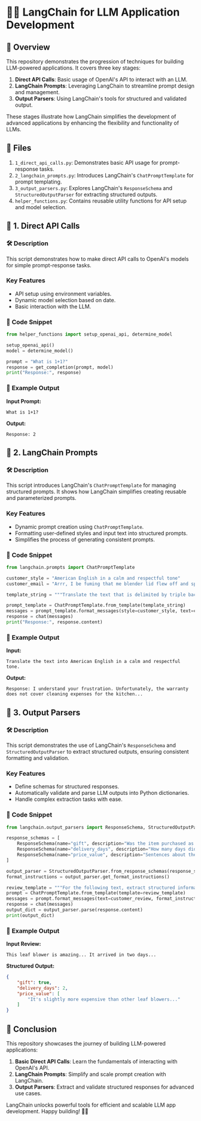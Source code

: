 # 🦜🔗 **LangChain for LLM Application Development**

## 📖 **Overview**
This repository demonstrates the progression of techniques for building LLM-powered applications. It covers three key stages:

1. **Direct API Calls**: Basic usage of OpenAI's API to interact with an LLM.
2. **LangChain Prompts**: Leveraging LangChain to streamline prompt design and management.
3. **Output Parsers**: Using LangChain's tools for structured and validated output.

These stages illustrate how LangChain simplifies the development of advanced applications by enhancing the flexibility and functionality of LLMs.

## 📂 **Files**
1. `1_direct_api_calls.py`: Demonstrates basic API usage for prompt-response tasks.
2. `2_langchain_prompts.py`: Introduces LangChain's `ChatPromptTemplate` for prompt templating.
3. `3_output_parsers.py`: Explores LangChain's `ResponseSchema` and `StructuredOutputParser` for extracting structured outputs.
4. `helper_functions.py`: Contains reusable utility functions for API setup and model selection.

## 🥇 **1. Direct API Calls**
### 🛠 **Description**
This script demonstrates how to make direct API calls to OpenAI's models for simple prompt-response tasks.

### **Key Features**
- API setup using environment variables.
- Dynamic model selection based on date.
- Basic interaction with the LLM.

### 🔑 **Code Snippet**
```python
from helper_functions import setup_openai_api, determine_model

setup_openai_api()
model = determine_model()

prompt = "What is 1+1?"
response = get_completion(prompt, model)
print("Response:", response)
```

### 📝 **Example Output**
**Input Prompt:**
```
What is 1+1?
```

**Output:**
```
Response: 2
```

## 🥈 **2. LangChain Prompts**
### 🛠 **Description**
This script introduces LangChain's `ChatPromptTemplate` for managing structured prompts. It shows how LangChain simplifies creating reusable and parameterized prompts.

### **Key Features**
- Dynamic prompt creation using `ChatPromptTemplate`.
- Formatting user-defined styles and input text into structured prompts.
- Simplifies the process of generating consistent prompts.

### 🔑 **Code Snippet**
```python
from langchain.prompts import ChatPromptTemplate

customer_style = "American English in a calm and respectful tone"
customer_email = "Arrr, I be fuming that me blender lid flew off and splattered me kitchen walls..."

template_string = """Translate the text that is delimited by triple backticks into a style that is {style}. text: ```{text}```"""

prompt_template = ChatPromptTemplate.from_template(template_string)
messages = prompt_template.format_messages(style=customer_style, text=customer_email)
response = chat(messages)
print("Response:", response.content)
```

### 📝 **Example Output**
**Input:**
```
Translate the text into American English in a calm and respectful tone.
```

**Output:**
```
Response: I understand your frustration. Unfortunately, the warranty does not cover cleaning expenses for the kitchen...
```

## 🥉 **3. Output Parsers**
### 🛠 **Description**
This script demonstrates the use of LangChain's `ResponseSchema` and `StructuredOutputParser` to extract structured outputs, ensuring consistent formatting and validation.

### **Key Features**
- Define schemas for structured responses.
- Automatically validate and parse LLM outputs into Python dictionaries.
- Handle complex extraction tasks with ease.

### 🔑 **Code Snippet**
```python
from langchain.output_parsers import ResponseSchema, StructuredOutputParser

response_schemas = [
    ResponseSchema(name="gift", description="Was the item purchased as a gift for someone else?"),
    ResponseSchema(name="delivery_days", description="How many days did it take for the product to arrive?"),
    ResponseSchema(name="price_value", description="Sentences about the value or price.")
]

output_parser = StructuredOutputParser.from_response_schemas(response_schemas)
format_instructions = output_parser.get_format_instructions()

review_template = """For the following text, extract structured information. {format_instructions}"""
prompt = ChatPromptTemplate.from_template(template=review_template)
messages = prompt.format_messages(text=customer_review, format_instructions=format_instructions)
response = chat(messages)
output_dict = output_parser.parse(response.content)
print(output_dict)
```

### 📝 **Example Output**
**Input Review:**
```
This leaf blower is amazing... It arrived in two days...
```

**Structured Output:**
```json
{
    "gift": true,
    "delivery_days": 2,
    "price_value": [
        "It's slightly more expensive than other leaf blowers..."
    ]
}
```

## 🚀 **Conclusion**
This repository showcases the journey of building LLM-powered applications:

1. **Basic Direct API Calls**: Learn the fundamentals of interacting with OpenAI's API.
2. **LangChain Prompts**: Simplify and scale prompt creation with LangChain.
3. **Output Parsers**: Extract and validate structured responses for advanced use cases.

LangChain unlocks powerful tools for efficient and scalable LLM app development. Happy building! 🦜🔗

